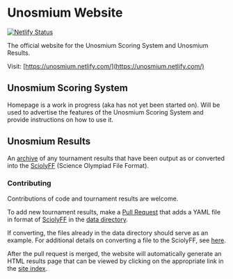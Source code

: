 # Unosmium Website

[![Netlify Status](https://api.netlify.com/api/v1/badges/ff03ce31-0235-4742-b95e-389ec3ebb96a/deploy-status)](https://app.netlify.com/sites/unosmium/deploys)

The official website for the Unosmium Scoring System and Unosmium Results.

Visit: [https://unosmium.netlify.com/](https://unosmium.netlify.com/)

## Unosmium Scoring System

Homepage is a work in progress (aka has not yet been started on). Will be used
to advertise the features of the Unosmium Scoring System and provide
instructions on how to use it.

## Unosmium Results

An [archive](https://unosmium.netlify.com/results/) of any tournament results
that have been output as or converted into the
[SciolyFF](https://github.com/unosmium/sciolyff) (Science Olympiad File Format). 

### Contributing

Contributions of code and tournament results are welcome.

To add new tournament results, make a [Pull
Request](https://help.github.com/en/articles/creating-a-pull-request) that adds
a YAML file in format of [SciolyFF](https://github.com/unosmium/sciolyff) in the
[data directory](/data).

If converting, the files already in the data directory should serve as an
example. For additional details on converting a file to the SciolyFF, see
[here](https://github.com/unosmium/sciolyff/tree/master/examples/imports).

After the pull request is merged, the website will automatically generate an
HTML results page that can be viewed by clicking on the appropriate link in the
[site index](https://unosmium.netlify.com/results/).
